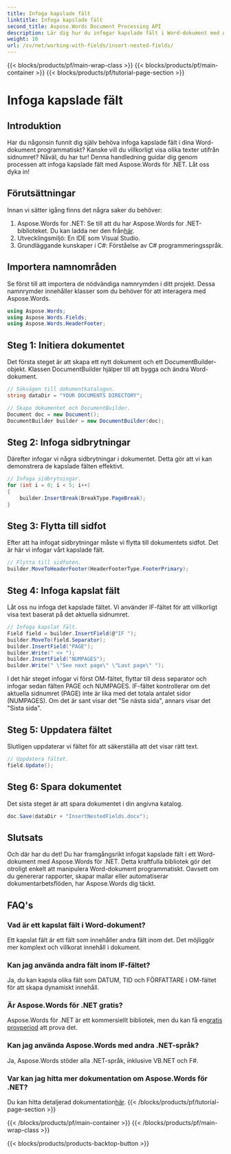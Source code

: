 ```yaml
---
title: Infoga kapslade fält
linktitle: Infoga kapslade fält
second_title: Aspose.Words Document Processing API
description: Lär dig hur du infogar kapslade fält i Word-dokument med Aspose.Words för .NET med vår steg-för-steg-guide. Perfekt för utvecklare som vill automatisera dokumentskapandet.
weight: 10
url: /sv/net/working-with-fields/insert-nested-fields/
---
```


{{< blocks/products/pf/main-wrap-class >}}
{{< blocks/products/pf/main-container >}}
{{< blocks/products/pf/tutorial-page-section >}}

# Infoga kapslade fält

## Introduktion

Har du någonsin funnit dig själv behöva infoga kapslade fält i dina Word-dokument programmatiskt? Kanske vill du villkorligt visa olika texter utifrån sidnumret? Nåväl, du har tur! Denna handledning guidar dig genom processen att infoga kapslade fält med Aspose.Words för .NET. Låt oss dyka in!

## Förutsättningar

Innan vi sätter igång finns det några saker du behöver:

1.  Aspose.Words for .NET: Se till att du har Aspose.Words for .NET-biblioteket. Du kan ladda ner den från[här](https://releases.aspose.com/words/net/).
2. Utvecklingsmiljö: En IDE som Visual Studio.
3. Grundläggande kunskaper i C#: Förståelse av C# programmeringsspråk.

## Importera namnområden

Se först till att importera de nödvändiga namnrymden i ditt projekt. Dessa namnrymder innehåller klasser som du behöver för att interagera med Aspose.Words.

```csharp
using Aspose.Words;
using Aspose.Words.Fields;
using Aspose.Words.HeaderFooter;
```

## Steg 1: Initiera dokumentet

Det första steget är att skapa ett nytt dokument och ett DocumentBuilder-objekt. Klassen DocumentBuilder hjälper till att bygga och ändra Word-dokument.

```csharp
// Sökvägen till dokumentkatalogen.
string dataDir = "YOUR DOCUMENTS DIRECTORY";

// Skapa dokumentet och DocumentBuilder.
Document doc = new Document();
DocumentBuilder builder = new DocumentBuilder(doc);
```

## Steg 2: Infoga sidbrytningar

Därefter infogar vi några sidbrytningar i dokumentet. Detta gör att vi kan demonstrera de kapslade fälten effektivt.

```csharp
// Infoga sidbrytningar.
for (int i = 0; i < 5; i++)
{
    builder.InsertBreak(BreakType.PageBreak);
}
```

## Steg 3: Flytta till sidfot

Efter att ha infogat sidbrytningar måste vi flytta till dokumentets sidfot. Det är här vi infogar vårt kapslade fält.

```csharp
// Flytta till sidfoten.
builder.MoveToHeaderFooter(HeaderFooterType.FooterPrimary);
```

## Steg 4: Infoga kapslat fält

Låt oss nu infoga det kapslade fältet. Vi använder IF-fältet för att villkorligt visa text baserat på det aktuella sidnumret.

```csharp
// Infoga kapslat fält.
Field field = builder.InsertField(@"IF ");
builder.MoveTo(field.Separator);
builder.InsertField("PAGE");
builder.Write(" <> ");
builder.InsertField("NUMPAGES");
builder.Write(" \"See next page\" \"Last page\" ");
```

I det här steget infogar vi först OM-fältet, flyttar till dess separator och infogar sedan fälten PAGE och NUMPAGES. IF-fältet kontrollerar om det aktuella sidnumret (PAGE) inte är lika med det totala antalet sidor (NUMPAGES). Om det är sant visar det "Se nästa sida", annars visar det "Sista sida".

## Steg 5: Uppdatera fältet

Slutligen uppdaterar vi fältet för att säkerställa att det visar rätt text.

```csharp
// Uppdatera fältet.
field.Update();
```

## Steg 6: Spara dokumentet

Det sista steget är att spara dokumentet i din angivna katalog.

```csharp
doc.Save(dataDir + "InsertNestedFields.docx");
```

## Slutsats

Och där har du det! Du har framgångsrikt infogat kapslade fält i ett Word-dokument med Aspose.Words för .NET. Detta kraftfulla bibliotek gör det otroligt enkelt att manipulera Word-dokument programmatiskt. Oavsett om du genererar rapporter, skapar mallar eller automatiserar dokumentarbetsflöden, har Aspose.Words dig täckt.

## FAQ's

### Vad är ett kapslat fält i Word-dokument?
Ett kapslat fält är ett fält som innehåller andra fält inom det. Det möjliggör mer komplext och villkorat innehåll i dokument.

### Kan jag använda andra fält inom IF-fältet?
Ja, du kan kapsla olika fält som DATUM, TID och FÖRFATTARE i OM-fältet för att skapa dynamiskt innehåll.

### Är Aspose.Words för .NET gratis?
 Aspose.Words för .NET är ett kommersiellt bibliotek, men du kan få en[gratis provperiod](https://releases.aspose.com/) att prova det.

### Kan jag använda Aspose.Words med andra .NET-språk?
Ja, Aspose.Words stöder alla .NET-språk, inklusive VB.NET och F#.

### Var kan jag hitta mer dokumentation om Aspose.Words för .NET?
 Du kan hitta detaljerad dokumentation[här](https://reference.aspose.com/words/net/).
{{< /blocks/products/pf/tutorial-page-section >}}

{{< /blocks/products/pf/main-container >}}
{{< /blocks/products/pf/main-wrap-class >}}

{{< blocks/products/products-backtop-button >}}
